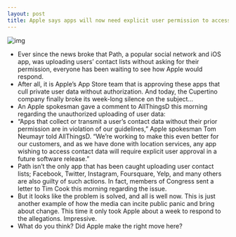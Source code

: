 ```yaml
---
layout: post
title: Apple says apps will now need explicit user permission to access contacts
---
```

![img](http://media.idownloadblog.com/wp-content/uploads/2012/02/iphone-contact-list.jpg)
* Ever since the news broke that Path, a popular social network and iOS app, was uploading users’ contact lists without asking for their permission, everyone has been waiting to see how Apple would respond.
* After all, it is Apple’s App Store team that is approving these apps that cull private user data without authorization. And today, the Cupertino company finally broke its week-long silence on the subject…
* An Apple spokesman gave a comment to AllThingsD this morning regarding the unauthorized uploading of user data:
* “Apps that collect or transmit a user’s contact data without their prior permission are in violation of our guidelines,” Apple spokesman Tom Neumayr told AllThingsD. “We’re working to make this even better for our customers, and as we have done with location services, any app wishing to access contact data will require explicit user approval in a future software release.”
* Path isn’t the only app that has been caught uploading user contact lists; Facebook, Twitter, Instagram, Foursquare, Yelp, and many others are also guilty of such actions. In fact, members of Congress sent a letter to Tim Cook this morning regarding the issue.
* But it looks like the problem is solved, and all is well now. This is just another example of how the media can incite public panic and bring about change. This time it only took Apple about a week to respond to the allegations. Impressive.
* What do you think? Did Apple make the right move here?

